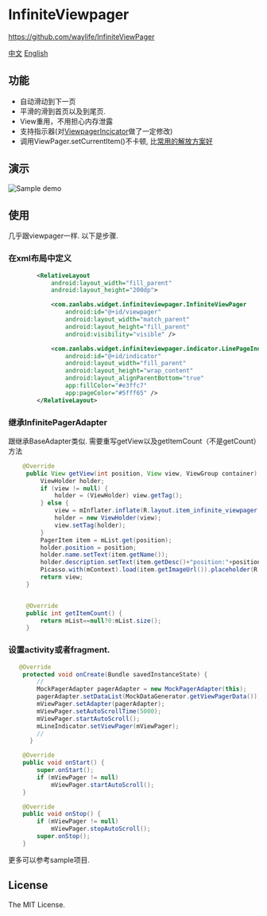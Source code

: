 # InfiniteViewpager
https://github.com/waylife/InfiniteViewPager

[中文](/README_ZH.md)
[English](/README.md)

## 功能
   - 自动滑动到下一页
   - 平滑的滑到首页以及到尾页.
   - View重用，不用担心内存泄露
   - 支持指示器(对[ViewpagerIncicator](https://github.com/JakeWharton/ViewPagerIndicator)做了一定修改)
   - 调用ViewPager.setCurrentItem()不卡顿, 比[常用的解放方案好](http://stackoverflow.com/a/17424525/1872596)

## 演示
![Sample demo](/ScreenCapture/preview_s2.gif)

## 使用
几乎跟viewpager一样. 以下是步骤.

### 在xml布局中定义

``` xml
        <RelativeLayout
            android:layout_width="fill_parent"
            android:layout_height="200dp">

            <com.zanlabs.widget.infiniteviewpager.InfiniteViewPager
                android:id="@+id/viewpager"
                android:layout_width="match_parent"
                android:layout_height="fill_parent"
                android:visibility="visible" />

            <com.zanlabs.widget.infiniteviewpager.indicator.LinePageIndicator
                android:id="@+id/indicator"
                android:layout_width="fill_parent"
                android:layout_height="wrap_content"
                android:layout_alignParentBottom="true"
                app:fillColor="#e3ffc7"
                app:pageColor="#5fff65" />
        </RelativeLayout>
```

### 继承InfinitePagerAdapter
跟继承BaseAdapter类似.
需要重写getView以及getItemCount（不是getCount）方法

``` java
    @Override
     public View getView(int position, View view, ViewGroup container) {
         ViewHolder holder;
         if (view != null) {
             holder = (ViewHolder) view.getTag();
         } else {
             view = mInflater.inflate(R.layout.item_infinite_viewpager, container, false);
             holder = new ViewHolder(view);
             view.setTag(holder);
         }
         PagerItem item = mList.get(position);
         holder.position = position;
         holder.name.setText(item.getName());
         holder.description.setText(item.getDesc()+"position:"+position);
         Picasso.with(mContext).load(item.getImageUrl()).placeholder(R.mipmap.bg_loding_horizontal).into(holder.image);
         return view;
     }


     @Override
     public int getItemCount() {
         return mList==null?0:mList.size();
     }

```

### 设置activity或者fragment.

``` java
   @Override
    protected void onCreate(Bundle savedInstanceState) {
        //
        MockPagerAdapter pagerAdapter = new MockPagerAdapter(this);
        pagerAdapter.setDataList(MockDataGenerator.getViewPagerData());
        mViewPager.setAdapter(pagerAdapter);
        mViewPager.setAutoScrollTime(5000);
        mViewPager.startAutoScroll();
        mLineIndicator.setViewPager(mViewPager);
        //
      }

    @Override
    public void onStart() {
        super.onStart();
        if (mViewPager != null)
            mViewPager.startAutoScroll();
    }

    @Override
    public void onStop() {
        if (mViewPager != null)
            mViewPager.stopAutoScroll();
        super.onStop();
    }
```

更多可以参考sample项目.

## License
The MIT License.